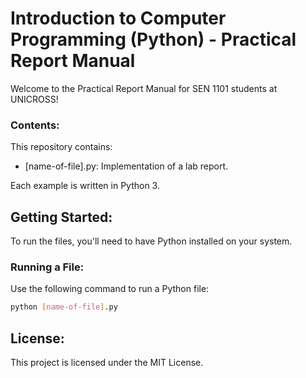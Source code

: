 <!-- # Introduction to Computer Programming (Python) - Practical Report Manual

Project folder for SEN 1101 students UNICROSS

## What's inside?

This Repository contains:

- `**.py`: contains an implementation of a lab report

Each example is 100% [Python3](https://www.python.org/).

## How does it work?

Well you'll need to have python installed to run the files

to run a file use

```sh
python [name-of-file].py
```

### License

This project is licensed under the [MIT License](#). -->

# Introduction to Computer Programming (Python) - Practical Report Manual
Welcome to the Practical Report Manual for SEN 1101 students at UNICROSS!

### Contents:
This repository contains:

- [name-of-file].py: Implementation of a lab report.

Each example is written in Python 3.

## Getting Started:
To run the files, you'll need to have Python installed on your system.

### Running a File:
Use the following command to run a Python file:

```sh
python [name-of-file].py
```

## License:
This project is licensed under the MIT License.